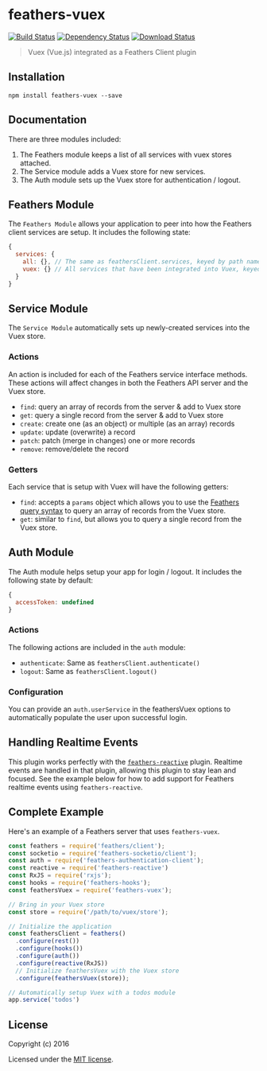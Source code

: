 # feathers-vuex

[![Build Status](https://travis-ci.org/feathersjs/feathers-vuex.png?branch=master)](https://travis-ci.org/feathersjs/feathers-vuex)
[![Dependency Status](https://img.shields.io/david/feathersjs/feathers-vuex.svg?style=flat-square)](https://david-dm.org/feathersjs/feathers-vuex)
[![Download Status](https://img.shields.io/npm/dm/feathers-vuex.svg?style=flat-square)](https://www.npmjs.com/package/feathers-vuex)

> Vuex (Vue.js) integrated as a Feathers Client plugin

## Installation

```
npm install feathers-vuex --save
```

## Documentation

There are three modules included:
1. The Feathers module keeps a list of all services with vuex stores attached.
2. The Service module adds a Vuex store for new services.
3. The Auth module sets up the Vuex store for authentication / logout.

## Feathers Module
The `Feathers Module` allows your application to peer into how the Feathers client services are setup. It includes the following state:
```js
{
  services: {
    all: {}, // The same as feathersClient.services, keyed by path name.
    vuex: {} // All services that have been integrated into Vuex, keyed by path name
  }
}
```

## Service Module
The `Service Module` automatically sets up newly-created services into the Vuex store.

### Actions
An action is included for each of the Feathers service interface methods.  These actions will affect changes in both the Feathers API server and the Vuex store.
- `find`: query an array of records from the server & add to Vuex store
- `get`: query a single record from the server & add to Vuex store
- `create`: create one (as an object) or multiple (as an array) records
- `update`: update (overwrite) a record
- `patch`: patch (merge in changes) one or more records
- `remove`: remove/delete the record

### Getters
Each service that is setup with Vuex will have the following getters:
- `find`: accepts a `params` object which allows you to use the [Feathers query syntax]() to query an array of records from the Vuex store.
- `get`: similar to `find`, but allows you to query a single record from the Vuex store.

## Auth Module
The Auth module helps setup your app for login / logout.  It includes the following state by default:
```js
{
  accessToken: undefined
}
```

### Actions
The following actions are included in the `auth` module:
- `authenticate`: Same as `feathersClient.authenticate()`
- `logout`: Same as `feathersClient.logout()`

### Configuration
You can provide an `auth.userService` in the feathersVuex options to automatically populate the user upon successful login.

## Handling Realtime Events
This plugin works perfectly with the [`feathers-reactive`](https://github.com/feathersjs/feathers-reactive) plugin.  Realtime events are handled in that plugin, allowing this plugin to stay lean and focused.  See the example below for how to add support for Feathers realtime events using `feathers-reactive`.


## Complete Example

Here's an example of a Feathers server that uses `feathers-vuex`.

```js
const feathers = require('feathers/client');
const socketio = require('feathers-socketio/client');
const auth = require('feathers-authentication-client');
const reactive = require('feathers-reactive')
const RxJS = require('rxjs');
const hooks = require('feathers-hooks');
const feathersVuex = require('feathers-vuex');

// Bring in your Vuex store
const store = require('/path/to/vuex/store');

// Initialize the application
const feathersClient = feathers()
  .configure(rest())
  .configure(hooks())
  .configure(auth())
  .configure(reactive(RxJS))
  // Initialize feathersVuex with the Vuex store
  .configure(feathersVuex(store));

// Automatically setup Vuex with a todos module
app.service('todos')
```

## License

Copyright (c) 2016

Licensed under the [MIT license](LICENSE).
